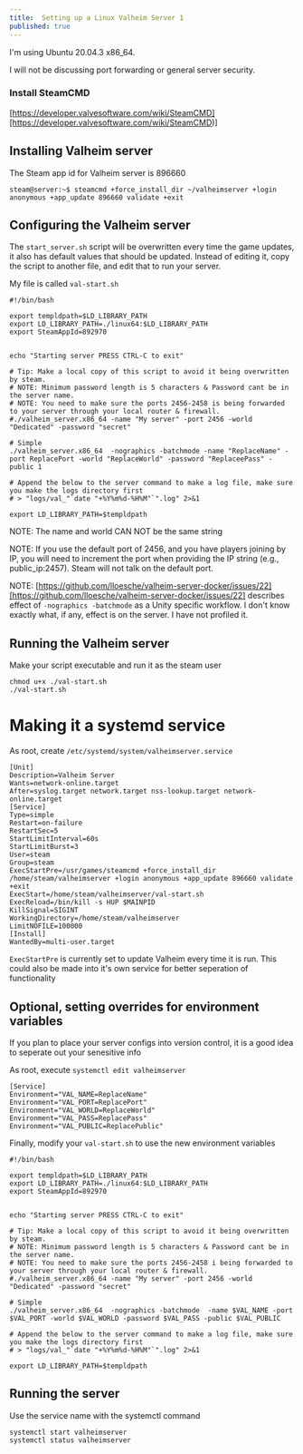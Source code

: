 ```yaml
---
title:  Setting up a Linux Valheim Server 1 
published: true
---
```


I'm using Ubuntu 20.04.3 x86_64.

I will not be discussing port forwarding or general server security.

### Install SteamCMD
[https://developer.valvesoftware.com/wiki/SteamCMD][https://developer.valvesoftware.com/wiki/SteamCMD)]

## Installing Valheim server

The Steam app id for Valheim server is 896660

```
steam@server:~$ steamcmd +force_install_dir ~/valheimserver +login anonymous +app_update 896660 validate +exit
```

## Configuring the Valheim server

The `start_server.sh` script will be overwritten every time the game updates, it also has default values that should be updated. Instead of editing it, copy the script to another file, and edit that to run your server.

My file is called `val-start.sh`

```
#!/bin/bash

export templdpath=$LD_LIBRARY_PATH
export LD_LIBRARY_PATH=./linux64:$LD_LIBRARY_PATH
export SteamAppId=892970


echo "Starting server PRESS CTRL-C to exit"

# Tip: Make a local copy of this script to avoid it being overwritten by steam.
# NOTE: Minimum password length is 5 characters & Password cant be in the server name.
# NOTE: You need to make sure the ports 2456-2458 is being forwarded to your server through your local router & firewall.
#./valheim_server.x86_64 -name "My server" -port 2456 -world "Dedicated" -password "secret"

# Simple
./valheim_server.x86_64  -nographics -batchmode -name "ReplaceName" -port ReplacePort -world "ReplaceWorld" -password "ReplaceePass" -public 1 

# Append the below to the server command to make a log file, make sure you make the logs directory first
# > "logs/val_"`date "+%Y%m%d-%H%M"`".log" 2>&1

export LD_LIBRARY_PATH=$templdpath
```

NOTE: The name and world CAN NOT be the same string

NOTE: If you use the default port of 2456, and you have players joining by IP, you will need to increment the port when providing the IP string (e.g., public_ip:2457). Steam will not talk on the default port. 

NOTE: [https://github.com/lloesche/valheim-server-docker/issues/22][https://github.com/lloesche/valheim-server-docker/issues/22] describes effect of `-nographics -batchmode` as a Unity specific workflow. I don't know exactly what, if any, effect is on the server. I have not profiled it.

## Running the Valheim server

Make your script executable and run it as the steam user

```
chmod u+x ./val-start.sh
./val-start.sh
```

# Making it a systemd service

As root, create `/etc/systemd/system/valheimserver.service`

```
[Unit]
Description=Valheim Server
Wants=network-online.target
After=syslog.target network.target nss-lookup.target network-online.target
[Service]
Type=simple
Restart=on-failure
RestartSec=5
StartLimitInterval=60s
StartLimitBurst=3
User=steam
Group=steam
ExecStartPre=/usr/games/steamcmd +force_install_dir /home/steam/valheimserver +login anonymous +app_update 896660 validate +exit
ExecStart=/home/steam/valheimserver/val-start.sh
ExecReload=/bin/kill -s HUP $MAINPID
KillSignal=SIGINT
WorkingDirectory=/home/steam/valheimserver
LimitNOFILE=100000
[Install]
WantedBy=multi-user.target
```

`ExecStartPre` is currently set to update Valheim every time it is run. This could also be made into it's own service for better seperation of functionality

## Optional, setting overrides for environment variables

If you plan to place your server configs into version control, it is a good idea to seperate out your senesitive info

As root, execute `systemctl edit valheimserver`

```
[Service]
Environment="VAL_NAME=ReplaceName"
Environment="VAL_PORT=ReplacePort"
Environment="VAL_WORLD=ReplaceWorld"
Environment="VAL_PASS=ReplacePass"
Environment="VAL_PUBLIC=ReplacePublic"
```

Finally, modify your `val-start.sh` to use the new environment variables

```
#!/bin/bash

export templdpath=$LD_LIBRARY_PATH
export LD_LIBRARY_PATH=./linux64:$LD_LIBRARY_PATH
export SteamAppId=892970


echo "Starting server PRESS CTRL-C to exit"

# Tip: Make a local copy of this script to avoid it being overwritten by steam.
# NOTE: Minimum password length is 5 characters & Password cant be in the server name.
# NOTE: You need to make sure the ports 2456-2458 i being forwarded to your server through your local router & firewall.
#./valheim_server.x86_64 -name "My server" -port 2456 -world "Dedicated" -password "secret"

# Simple
./valheim_server.x86_64  -nographics -batchmode  -name $VAL_NAME -port $VAL_PORT -world $VAL_WORLD -password $VAL_PASS -public $VAL_PUBLIC

# Append the below to the server command to make a log file, make sure you make the logs directory first
# > "logs/val_"`date "+%Y%m%d-%H%M"`".log" 2>&1

export LD_LIBRARY_PATH=$templdpath
```

## Running the server

Use the service name with the systemctl command

```
systemctl start valheimserver
systemctl status valheimserver
```
